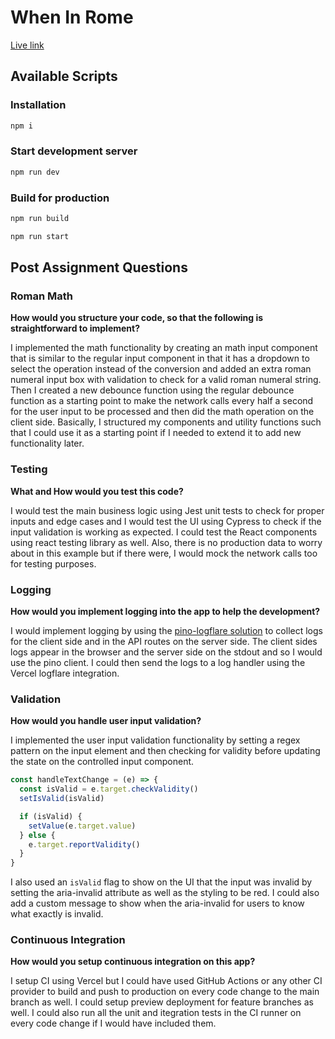 # When In Rome

[Live link](http://when-in-rome-three.vercel.app/)

## Available Scripts

### Installation

```bash
npm i
```

### Start development server

```bash
npm run dev
```

### Build for production

```bash
npm run build
```

```bash
npm run start
```

## Post Assignment Questions

### Roman Math

**How would you structure your code, so that the following is straightforward to implement?**

I implemented the math functionality by creating an math input component that is similar to the regular input component in that it has a dropdown to select the operation instead of the conversion and added an extra roman numeral input box with validation to check for a valid roman numeral string. Then I created a new debounce function using the regular debounce function as a starting point to make the network calls every half a second for the user input to be processed and then did the math operation on the client side. Basically, I structured my components and utility functions such that I could use it as a starting point if I needed to extend it to add new functionality later.

### Testing

**What and How would you test this code?**

I would test the main business logic using Jest unit tests to check for proper inputs and edge cases and I would test the UI using Cypress to check if the input validation is working as expected. I could test the React components using react testing library as well. Also, there is no production data to worry about in this example but if there were, I would mock the network calls too for testing purposes.

### Logging

**How would you implement logging into the app to help the development?**

I would implement logging by using the [pino-logflare solution](https://github.com/vercel/next.js/discussions/13214) to collect logs for the client side and in the API routes on the server side. The client sides logs appear in the browser and the server side on the stdout and so I would use the pino client. I could then send the logs to a log handler using the Vercel logflare integration.

### Validation

**How would you handle user input validation?**

I implemented the user input validation functionality by setting a regex pattern on the input element and then checking for validity before updating the state on the controlled input component.

```jsx
const handleTextChange = (e) => {
  const isValid = e.target.checkValidity()
  setIsValid(isValid)

  if (isValid) {
    setValue(e.target.value)
  } else {
    e.target.reportValidity()
  }
}
```

I also used an `isValid` flag to show on the UI that the input was invalid by setting the aria-invalid attribute as well as the styling to be red. I could also add a custom message to show when the aria-invalid for users to know what exactly is invalid.

### Continuous Integration

**How would you setup continuous integration on this app?**

I setup CI using Vercel but I could have used GitHub Actions or any other CI provider to build and push to production on every code change to the main branch as well. I could setup preview deployment for feature branches as well. I could also run all the unit and itegration tests in the CI runner on every code change if I would have included them.
